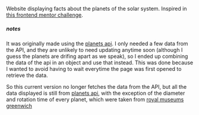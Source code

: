 Website displaying facts about the planets of the solar system.
Inspired in [this frontend mentor challenge](https://www.frontendmentor.io/challenges/planets-fact-site-gazqN8w_f).

##### notes
It was originally made using the [planets api](https://github.com/k99sharma/planets-api).
I only needed a few data from the API, and they are unlikely to need updating anytime soon (although I guess the planets are drifing apart as we speak), so I ended up combining the data of the api in an object and use that instead. This was done because I wanted to avoid having to wait everytime the page was first opened to retrieve the data.

So this current version no longer fetches the data from the API, but all the data displayed is still from [planets api](https://github.com/k99sharma/planets-api), with the exception of the diameter and rotation time of every planet, which were taken from [royal museums greenwich](https://www.rmg.co.uk/stories/space-astronomy/solar-system-data)